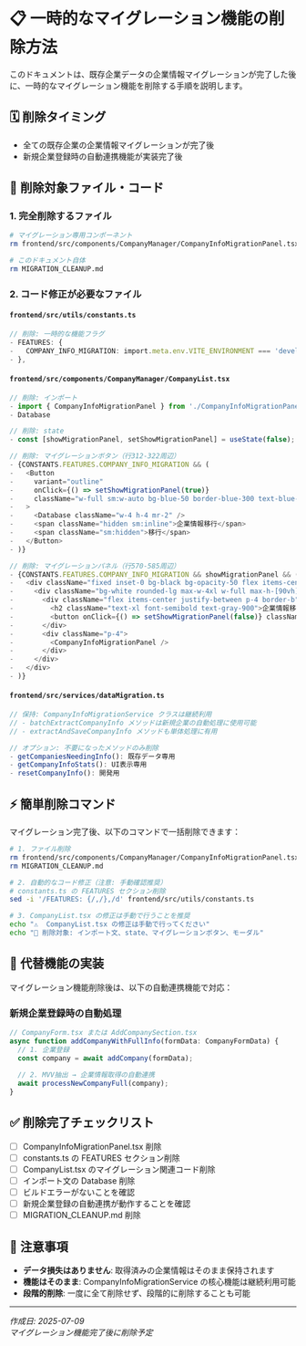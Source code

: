 # 📋 一時的なマイグレーション機能の削除方法

このドキュメントは、既存企業データの企業情報マイグレーションが完了した後に、一時的なマイグレーション機能を削除する手順を説明します。

## 🗓️ 削除タイミング
- 全ての既存企業の企業情報マイグレーションが完了後
- 新規企業登録時の自動連携機能が実装完了後

## 🔧 削除対象ファイル・コード

### 1. 完全削除するファイル
```bash
# マイグレーション専用コンポーネント
rm frontend/src/components/CompanyManager/CompanyInfoMigrationPanel.tsx

# このドキュメント自体
rm MIGRATION_CLEANUP.md
```

### 2. コード修正が必要なファイル

#### `frontend/src/utils/constants.ts`
```typescript
// 削除: 一時的な機能フラグ
- FEATURES: {
-   COMPANY_INFO_MIGRATION: import.meta.env.VITE_ENVIRONMENT === 'development',
- },
```

#### `frontend/src/components/CompanyManager/CompanyList.tsx`
```typescript
// 削除: インポート
- import { CompanyInfoMigrationPanel } from './CompanyInfoMigrationPanel';
- Database

// 削除: state
- const [showMigrationPanel, setShowMigrationPanel] = useState(false);

// 削除: マイグレーションボタン（行312-322周辺）
- {CONSTANTS.FEATURES.COMPANY_INFO_MIGRATION && (
-   <Button 
-     variant="outline" 
-     onClick={() => setShowMigrationPanel(true)}
-     className="w-full sm:w-auto bg-blue-50 border-blue-300 text-blue-700 hover:bg-blue-100"
-   >
-     <Database className="w-4 h-4 mr-2" />
-     <span className="hidden sm:inline">企業情報移行</span>
-     <span className="sm:hidden">移行</span>
-   </Button>
- )}

// 削除: マイグレーションパネル（行570-585周辺）
- {CONSTANTS.FEATURES.COMPANY_INFO_MIGRATION && showMigrationPanel && (
-   <div className="fixed inset-0 bg-black bg-opacity-50 flex items-center justify-center p-4 z-50">
-     <div className="bg-white rounded-lg max-w-4xl w-full max-h-[90vh] overflow-auto">
-       <div className="flex items-center justify-between p-4 border-b">
-         <h2 className="text-xl font-semibold text-gray-900">企業情報移行パネル</h2>
-         <button onClick={() => setShowMigrationPanel(false)} className="text-gray-400 hover:text-gray-600">×</button>
-       </div>
-       <div className="p-4">
-         <CompanyInfoMigrationPanel />
-       </div>
-     </div>
-   </div>
- )}
```

#### `frontend/src/services/dataMigration.ts`
```typescript
// 保持: CompanyInfoMigrationService クラスは継続利用
// - batchExtractCompanyInfo メソッドは新規企業の自動処理に使用可能
// - extractAndSaveCompanyInfo メソッドも単体処理に有用

// オプション: 不要になったメソッドのみ削除
- getCompaniesNeedingInfo(): 既存データ専用
- getCompanyInfoStats(): UI表示専用  
- resetCompanyInfo(): 開発用
```

## ⚡ 簡単削除コマンド

マイグレーション完了後、以下のコマンドで一括削除できます：

```bash
# 1. ファイル削除
rm frontend/src/components/CompanyManager/CompanyInfoMigrationPanel.tsx
rm MIGRATION_CLEANUP.md

# 2. 自動的なコード修正（注意: 手動確認推奨）
# constants.ts の FEATURES セクション削除
sed -i '/FEATURES: {/,/},/d' frontend/src/utils/constants.ts

# 3. CompanyList.tsx の修正は手動で行うことを推奨
echo "⚠️  CompanyList.tsx の修正は手動で行ってください"
echo "📍 削除対象: インポート文、state、マイグレーションボタン、モーダル"
```

## 🔄 代替機能の実装

マイグレーション機能削除後は、以下の自動連携機能で対応：

### 新規企業登録時の自動処理
```typescript
// CompanyForm.tsx または AddCompanySection.tsx
async function addCompanyWithFullInfo(formData: CompanyFormData) {
  // 1. 企業登録
  const company = await addCompany(formData);
  
  // 2. MVV抽出 → 企業情報取得の自動連携
  await processNewCompanyFull(company);
}
```

## ✅ 削除完了チェックリスト

- [ ] CompanyInfoMigrationPanel.tsx 削除
- [ ] constants.ts の FEATURES セクション削除  
- [ ] CompanyList.tsx のマイグレーション関連コード削除
- [ ] インポート文の Database 削除
- [ ] ビルドエラーがないことを確認
- [ ] 新規企業登録の自動連携が動作することを確認
- [ ] MIGRATION_CLEANUP.md 削除

## 📝 注意事項

- **データ損失はありません**: 取得済みの企業情報はそのまま保持されます
- **機能はそのまま**: CompanyInfoMigrationService の核心機能は継続利用可能
- **段階的削除**: 一度に全て削除せず、段階的に削除することも可能

---
*作成日: 2025-07-09*  
*マイグレーション機能完了後に削除予定*